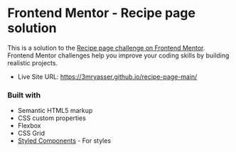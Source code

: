 # Frontend Mentor - Recipe page solution

This is a solution to the [Recipe page challenge on Frontend Mentor](https://www.frontendmentor.io/challenges/recipe-page-KiTsR8QQKm). Frontend Mentor challenges help you improve your coding skills by building realistic projects. 


- Live Site URL: https://3mryasser.github.io/recipe-page-main/


### Built with

- Semantic HTML5 markup
- CSS custom properties
- Flexbox
- CSS Grid
- [Styled Components](https://styled-components.com/) - For styles


